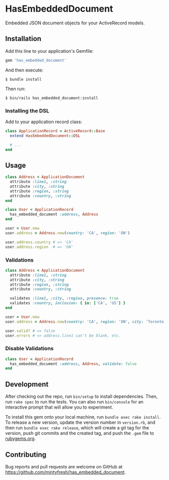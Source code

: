 # HasEmbeddedDocument

Embedded JSON document objects for your ActiveRecord models.

## Installation

Add this line to your application's Gemfile:

```ruby
gem 'has_embedded_document'
```

And then execute:

    $ bundle install

Then run:

    $ bin/rails has_embedded_document:install

### Installing the DSL

Add to your application record class:

```ruby
class ApplicationRecord < ActiveRecord::Base
  extend HasEmbeddedDocument::DSL

  # ...
end
```

## Usage

```ruby
class Address < ApplicationDocument
  attribute :line1, :string
  attribute :city, :string
  attribute :region, :string
  attribute :country, :string
end
```

```ruby
class User < ApplicationRecord
  has_embedded_document :address, Address
end
```

```ruby
user = User.new
user.address = Address.new(country: 'CA', region: 'ON')

user.address.country # => 'CA'
user.address.region  # => 'ON'
```

### Validations

```ruby
class Address < ApplicationDocument
  attribute :line1, :string
  attribute :city, :string
  attribute :region, :string
  attribute :country, :string

  validates :line1, :city, :region, presence: true
  validates :country, inclusion: { in: ['CA', 'US'] }
end
```

```ruby
user = User.new
user.address = Address.new(country: 'CA', region: 'ON', city: 'Toronto')

user.valid? # => false
user.errors # => address.line1 can't be blank, etc.
```

### Disable Validations

```ruby
class User < ApplicationRecord
  has_embedded_document :address, Address, validate: false
end
```

## Development

After checking out the repo, run `bin/setup` to install dependencies. Then, run `rake spec` to run the tests. You can also run `bin/console` for an interactive prompt that will allow you to experiment.

To install this gem onto your local machine, run `bundle exec rake install`. To release a new version, update the version number in `version.rb`, and then run `bundle exec rake release`, which will create a git tag for the version, push git commits and the created tag, and push the `.gem` file to [rubygems.org](https://rubygems.org).

## Contributing

Bug reports and pull requests are welcome on GitHub at https://github.com/mintyfresh/has_embedded_document.
